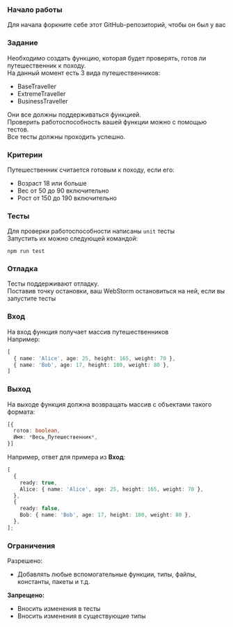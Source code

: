 ### Начало работы
Для начала форкните себе этот GitHub-репозиторий, чтобы он был у вас

### Задание
Необходимо создать функцию, которая будет проверять, готов ли путешественник к походу.  
На данный момент есть 3 вида путешественников:
* BaseTraveller
* ExtremeTraveller
* BusinessTraveller

Они все должны поддерживаться функцией.  
Проверить работоспособность вашей функции можно с помощью тестов.  
Все тесты должны проходить успешно.

### Критерии
Путешественник считается готовым к походу, если его:
* Возраст 18 или больше
* Вес от 50 до 90 включительно
* Рост от 150 до 190 включительно

### Тесты
Для проверки работоспособности написаны `unit` тесты  
Запустить их можно следующей командой:
```shell
npm run test
```

### Отладка
Тесты поддерживают отладку.  
Поставив точку остановки, ваш WebStorm остановиться на ней, если вы запустите тесты

### Вход
На вход функция получает массив путешественников  
Например:
```typescript
[
  { name: 'Alice', age: 25, height: 165, weight: 70 },
  { name: 'Bob', age: 17, height: 180, weight: 80 },
]
```

### Выход
На выходе функция должна возвращать массив с объектами такого формата:
```typescript
[{
  готов: boolean,
  Имя: *Весь_Путешественник*,
}]
```
Например, ответ для примера из **Вход**:
```typescript
[
  {
    ready: true,
    Alice: { name: 'Alice', age: 25, height: 165, weight: 70 },
  },
  {
    ready: false,
    Bob: { name: 'Bob', age: 17, height: 180, weight: 80 },
  },
];
```

### Ограничения
Разрешено:
* Добавлять любые вспомогательные функции, типы, файлы, константы, пакеты и т.д.

**Запрещено:**
* Вносить изменения в тесты
* Вносить изменения в существующие типы
